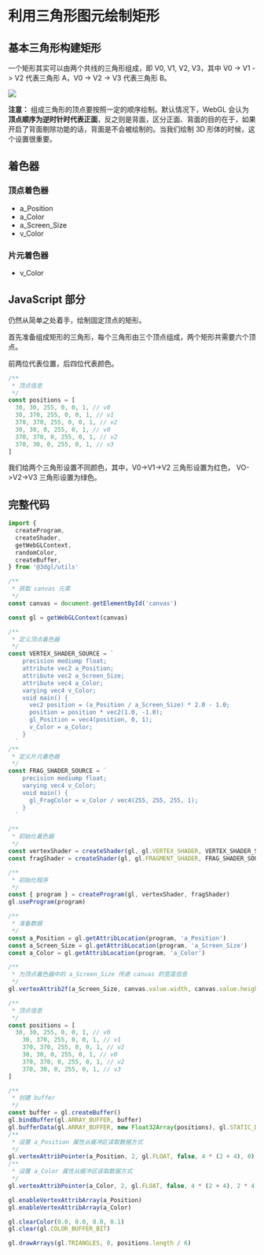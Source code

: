 # 利用三角形图元绘制矩形

## 基本三角形构建矩形

一个矩形其实可以由两个共线的三角形组成，即 V0, V1, V2, V3，其中 V0 -> V1 -> V2 代表三角形 A，V0 -> V2 -> V3 代表三角形 B。

![](https://p1-jj.byteimg.com/tos-cn-i-t2oaga2asx/gold-user-assets/2018/9/11/165c77b134803832~tplv-t2oaga2asx-watermark.awebp)

**注意：** 组成三角形的顶点要按照一定的顺序绘制。默认情况下，WebGL 会认为**顶点顺序为逆时针时代表正面**，反之则是背面，区分正面、背面的目的在于，如果开启了背面剔除功能的话，背面是不会被绘制的。当我们绘制 3D 形体的时候，这个设置很重要。

## 着色器

### 顶点着色器

- a_Position
- a_Color
- a_Screen_Size
- v_Color

### 片元着色器

- v_Color

## JavaScript 部分

仍然从简单之处着手，绘制固定顶点的矩形。

首先准备组成矩形的三角形，每个三角形由三个顶点组成，两个矩形共需要六个顶点。

前两位代表位置，后四位代表颜色。

```js
/**
 * 顶点信息
 */
const positions = [
  30, 30, 255, 0, 0, 1, // v0
  30, 370, 255, 0, 0, 1, // v1
  370, 370, 255, 0, 0, 1, // v2
  30, 30, 0, 255, 0, 1, // v0
  370, 370, 0, 255, 0, 1, // v2
  370, 30, 0, 255, 0, 1, // v3
]
```

我们给两个三角形设置不同颜色，其中，V0->V1->V2 三角形设置为红色， VO->V2->V3 三角形设置为绿色。

## 完整代码

```js
import {
  createProgram,
  createShader,
  getWebGLContext,
  randomColor,
  createBuffer,
} from '@3dgl/utils'

/**
 * 获取 canvas 元素
 */
const canvas = document.getElementById('canvas')

const gl = getWebGLContext(canvas)

/**
 * 定义顶点着色器
 */
const VERTEX_SHADER_SOURCE = `
    precision mediump float;
    attribute vec2 a_Position;
    attribute vec2 a_Screen_Size;
    attribute vec4 a_Color;
    varying vec4 v_Color;
    void main() {
      vec2 position = (a_Position / a_Screen_Size) * 2.0 - 1.0;
      position = position * vec2(1.0, -1.0);
      gl_Position = vec4(position, 0, 1);
      v_Color = a_Color;
    }
  `
/**
 * 定义片元着色器
 */
const FRAG_SHADER_SOURCE = `
    precision mediump float;
    varying vec4 v_Color;
    void main() {
      gl_FragColor = v_Color / vec4(255, 255, 255, 1);
    }
  `

/**
 * 初始化着色器
 */
const vertexShader = createShader(gl, gl.VERTEX_SHADER, VERTEX_SHADER_SOURCE)
const fragShader = createShader(gl, gl.FRAGMENT_SHADER, FRAG_SHADER_SOURCE)

/**
 * 初始化程序
 */
const { program } = createProgram(gl, vertexShader, fragShader)
gl.useProgram(program)

/**
 * 准备数据
 */
const a_Position = gl.getAttribLocation(program, 'a_Position')
const a_Screen_Size = gl.getAttribLocation(program, 'a_Screen_Size')
const a_Color = gl.getAttribLocation(program, 'a_Color')

/**
 * 为顶点着色器中的 a_Screen_Size 传递 canvas 的宽高信息
 */
gl.vertexAttrib2f(a_Screen_Size, canvas.value.width, canvas.value.height)

/**
 * 顶点信息
 */
const positions = [
  30, 30, 255, 0, 0, 1, // v0
	30, 370, 255, 0, 0, 1, // v1
	370, 370, 255, 0, 0, 1, // v2
	30, 30, 0, 255, 0, 1, // v0
	370, 370, 0, 255, 0, 1, // v2
	370, 30, 0, 255, 0, 1, // v3
]

/**
 * 创建 buffer
 */
const buffer = gl.createBuffer()
gl.bindBuffer(gl.ARRAY_BUFFER, buffer)
gl.bufferData(gl.ARRAY_BUFFER, new Float32Array(positions), gl.STATIC_DRAW)
/**
 * 设置 a_Position 属性从缓冲区读取数据方式
 */
gl.vertexAttribPointer(a_Position, 2, gl.FLOAT, false, 4 * (2 + 4), 0)
/**
 * 设置 a_Color 属性从缓冲区读取数据方式
 */
gl.vertexAttribPointer(a_Color, 2, gl.FLOAT, false, 4 * (2 + 4), 2 * 4)

gl.enableVertexAttribArray(a_Position)
gl.enableVertexAttribArray(a_Color)

gl.clearColor(0.0, 0.0, 0.0, 0.1)
gl.clear(gl.COLOR_BUFFER_BIT)

gl.drawArrays(gl.TRIANGLES, 0, positions.length / 6)
```

